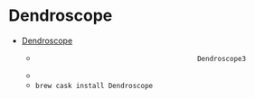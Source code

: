 # Dendroscope
- [Dendroscope](https://www.wsi.uni-tuebingen.de/lehrstuehle/algorithms-in-bioinformatics/software/dendroscope/)
  -  											Dendroscope3					
  - 
  - `brew cask install Dendroscope`
